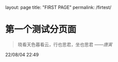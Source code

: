 layout: page
title: "FIRST PAGE"
permalink: /firtest/

# 第一个测试分页面

> 晓看天色暮看云，行也思君，坐也思君
>         *——唐寅*

22/08/04 22:49
